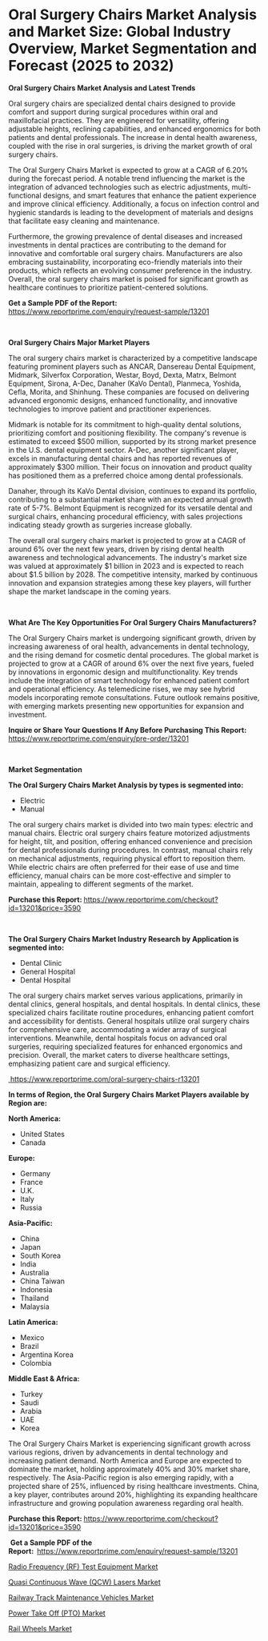<p><h1>Oral Surgery Chairs Market Analysis and Market Size: Global Industry Overview, Market Segmentation and Forecast (2025 to 2032)</h1></p><p><strong>Oral Surgery Chairs Market Analysis and Latest Trends</strong></p>
<p><p>Oral surgery chairs are specialized dental chairs designed to provide comfort and support during surgical procedures within oral and maxillofacial practices. They are engineered for versatility, offering adjustable heights, reclining capabilities, and enhanced ergonomics for both patients and dental professionals. The increase in dental health awareness, coupled with the rise in oral surgeries, is driving the market growth of oral surgery chairs.</p><p>The Oral Surgery Chairs Market is expected to grow at a CAGR of 6.20% during the forecast period. A notable trend influencing the market is the integration of advanced technologies such as electric adjustments, multi-functional designs, and smart features that enhance the patient experience and improve clinical efficiency. Additionally, a focus on infection control and hygienic standards is leading to the development of materials and designs that facilitate easy cleaning and maintenance.</p><p>Furthermore, the growing prevalence of dental diseases and increased investments in dental practices are contributing to the demand for innovative and comfortable oral surgery chairs. Manufacturers are also embracing sustainability, incorporating eco-friendly materials into their products, which reflects an evolving consumer preference in the industry. Overall, the oral surgery chairs market is poised for significant growth as healthcare continues to prioritize patient-centered solutions.</p></p>
<p><strong>Get a Sample PDF of the Report:&nbsp;</strong> <a href="https://www.reportprime.com/enquiry/request-sample/13201?utm_campaign=950&utm_medium=2&utm_source=Github&utm_content=ia&utm_term=19032025&utm_id=oral-surgery-chairs">https://www.reportprime.com/enquiry/request-sample/13201</a></p>
<p>&nbsp;</p>
<p><strong>Oral Surgery Chairs Major Market Players</strong></p>
<p><p>The oral surgery chairs market is characterized by a competitive landscape featuring prominent players such as ANCAR, Dansereau Dental Equipment, Midmark, Silverfox Corporation, Westar, Boyd, Dexta, Matrx, Belmont Equipment, Sirona, A-Dec, Danaher (KaVo Dental), Planmeca, Yoshida, Cefla, Morita, and Shinhung. These companies are focused on delivering advanced ergonomic designs, enhanced functionality, and innovative technologies to improve patient and practitioner experiences.</p><p>Midmark is notable for its commitment to high-quality dental solutions, prioritizing comfort and positioning flexibility. The company's revenue is estimated to exceed $500 million, supported by its strong market presence in the U.S. dental equipment sector. A-Dec, another significant player, excels in manufacturing dental chairs and has reported revenues of approximately $300 million. Their focus on innovation and product quality has positioned them as a preferred choice among dental professionals.</p><p>Danaher, through its KaVo Dental division, continues to expand its portfolio, contributing to a substantial market share with an expected annual growth rate of 5-7%. Belmont Equipment is recognized for its versatile dental and surgical chairs, enhancing procedural efficiency, with sales projections indicating steady growth as surgeries increase globally.</p><p>The overall oral surgery chairs market is projected to grow at a CAGR of around 6% over the next few years, driven by rising dental health awareness and technological advancements. The industry's market size was valued at approximately $1 billion in 2023 and is expected to reach about $1.5 billion by 2028. The competitive intensity, marked by continuous innovation and expansion strategies among these key players, will further shape the market landscape in the coming years.</p></p>
<p>&nbsp;</p>
<p><strong>What Are The Key Opportunities For Oral Surgery Chairs Manufacturers?</strong></p>
<p><p>The Oral Surgery Chairs market is undergoing significant growth, driven by increasing awareness of oral health, advancements in dental technology, and the rising demand for cosmetic dental procedures. The global market is projected to grow at a CAGR of around 6% over the next five years, fueled by innovations in ergonomic design and multifunctionality. Key trends include the integration of smart technology for enhanced patient comfort and operational efficiency. As telemedicine rises, we may see hybrid models incorporating remote consultations. Future outlook remains positive, with emerging markets presenting new opportunities for expansion and investment.</p></p>
<p><strong>Inquire or Share Your Questions If Any Before Purchasing This Report:</strong> <a href="https://www.reportprime.com/enquiry/pre-order/13201?utm_campaign=950&utm_medium=2&utm_source=Github&utm_content=ia&utm_term=19032025&utm_id=oral-surgery-chairs">https://www.reportprime.com/enquiry/pre-order/13201</a></p>
<p>&nbsp;</p>
<p><strong>Market Segmentation</strong></p>
<p><strong>The Oral Surgery Chairs Market Analysis by types is segmented into:</strong></p>
<p><ul><li>Electric</li><li>Manual</li></ul></p>
<p><p>The oral surgery chairs market is divided into two main types: electric and manual chairs. Electric oral surgery chairs feature motorized adjustments for height, tilt, and position, offering enhanced convenience and precision for dental professionals during procedures. In contrast, manual chairs rely on mechanical adjustments, requiring physical effort to reposition them. While electric chairs are often preferred for their ease of use and time efficiency, manual chairs can be more cost-effective and simpler to maintain, appealing to different segments of the market.</p></p>
<p><strong>Purchase this Report:&nbsp;</strong><a href="https://www.reportprime.com/checkout?id=13201&price=3590&utm_campaign=950&utm_medium=2&utm_source=Github&utm_content=ia&utm_term=19032025&utm_id=oral-surgery-chairs">https://www.reportprime.com/checkout?id=13201&price=3590</a></p>
<p>&nbsp;</p>
<p><strong>The Oral Surgery Chairs Market Industry Research by Application is segmented into:</strong></p>
<p><ul><li>Dental Clinic</li><li>General Hospital</li><li>Dental Hospital</li></ul></p>
<p><p>The oral surgery chairs market serves various applications, primarily in dental clinics, general hospitals, and dental hospitals. In dental clinics, these specialized chairs facilitate routine procedures, enhancing patient comfort and accessibility for dentists. General hospitals utilize oral surgery chairs for comprehensive care, accommodating a wider array of surgical interventions. Meanwhile, dental hospitals focus on advanced oral surgeries, requiring specialized features for enhanced ergonomics and precision. Overall, the market caters to diverse healthcare settings, emphasizing patient care and surgical efficiency.</p></p>
<p><a href="https://www.reportprime.com/oral-surgery-chairs-r13201?utm_campaign=950&utm_medium=2&utm_source=Github&utm_content=ia&utm_term=19032025&utm_id=oral-surgery-chairs">&nbsp;https://www.reportprime.com/oral-surgery-chairs-r13201</a></p>
<p><strong>In terms of Region, the Oral Surgery Chairs Market Players available by Region are:</strong></p>
<p>
    <p> <strong> North America: </strong>
        <ul>
            <li>United States</li>
            <li>Canada</li>
        </ul>
        </p> 
    <p> <strong> Europe: </strong>
        <ul>
            <li>Germany</li>
            <li>France</li>
            <li>U.K.</li>
            <li>Italy</li>
            <li>Russia</li>
        </ul>
        </p> 
    <p> <strong> Asia-Pacific: </strong>
        <ul>
            <li>China</li>
            <li>Japan</li>
            <li>South Korea</li>
            <li>India</li>
            <li>Australia</li>
            <li>China Taiwan</li>
            <li>Indonesia</li>
            <li>Thailand</li>
            <li>Malaysia</li>
        </ul>
        </p> 
    <p> <strong> Latin America: </strong>
        <ul>
            <li>Mexico</li>
            <li>Brazil</li>
            <li>Argentina Korea</li>
            <li>Colombia</li>
        </ul>
        </p> 
    <p> <strong> Middle East & Africa: </strong>
        <ul>
            <li>Turkey</li>
            <li>Saudi</li>
            <li>Arabia</li>
            <li>UAE</li>
            <li>Korea</li>
        </ul>
    </p>
    </p>
<p><p>The Oral Surgery Chairs Market is experiencing significant growth across various regions, driven by advancements in dental technology and increasing patient demand. North America and Europe are expected to dominate the market, holding approximately 40% and 30% market share, respectively. The Asia-Pacific region is also emerging rapidly, with a projected share of 25%, influenced by rising healthcare investments. China, a key player, contributes around 20%, highlighting its expanding healthcare infrastructure and growing population awareness regarding oral health.</p></p>
<p><strong>Purchase this Report: </strong><a href="https://www.reportprime.com/checkout?id=13201&price=3590&utm_campaign=950&utm_medium=2&utm_source=Github&utm_content=ia&utm_term=19032025&utm_id=oral-surgery-chairs">https://www.reportprime.com/checkout?id=13201&price=3590</a></p>
<p>&nbsp;<strong>Get a Sample PDF of the Report:&nbsp;&nbsp;</strong><a href="https://www.reportprime.com/enquiry/request-sample/13201?utm_campaign=950&utm_medium=2&utm_source=Github&utm_content=ia&utm_term=19032025&utm_id=oral-surgery-chairs">https://www.reportprime.com/enquiry/request-sample/13201</a></p>
<p><strong></strong></p>
<p><p><a href="https://github.com/arifasabeygb/Market-Research-Report-List-1/blob/main/radio-frequency-rf-test-equipment-market.md?utm_campaign=950&utm_medium=2&utm_source=Github&utm_content=ia&utm_term=19032025&utm_id=oral-surgery-chairs">Radio Frequency (RF) Test Equipment Market</a></p><p><a href="https://github.com/ocambdidarhz/Market-Research-Report-List-1/blob/main/quasi-continuous-wave-qcw-lasers-market.md?utm_campaign=950&utm_medium=2&utm_source=Github&utm_content=ia&utm_term=19032025&utm_id=oral-surgery-chairs">Quasi Continuous Wave (QCW) Lasers Market</a></p><p><a href="https://github.com/theyasnare5w/Market-Research-Report-List-1/blob/main/railway-track-maintenance-vehicles-market.md?utm_campaign=950&utm_medium=2&utm_source=Github&utm_content=ia&utm_term=19032025&utm_id=oral-surgery-chairs">Railway Track Maintenance Vehicles Market</a></p><p><a href="https://github.com/aslinalirey9/Market-Research-Report-List-1/blob/main/power-take-off-pto-market.md?utm_campaign=950&utm_medium=2&utm_source=Github&utm_content=ia&utm_term=19032025&utm_id=oral-surgery-chairs">Power Take Off (PTO) Market</a></p><p><a href="https://github.com/kaidaloeckf7/Market-Research-Report-List-1/blob/main/rail-wheels-market.md?utm_campaign=950&utm_medium=2&utm_source=Github&utm_content=ia&utm_term=19032025&utm_id=oral-surgery-chairs">Rail Wheels Market</a></p></p>